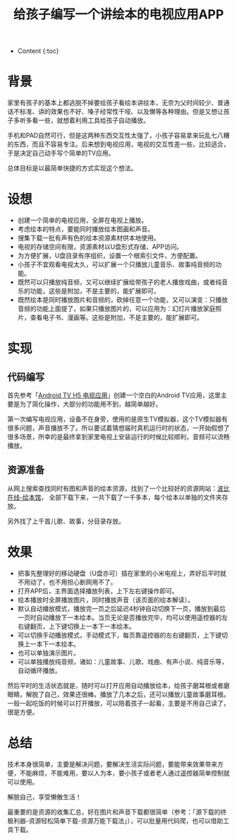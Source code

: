 ﻿---
layout:		post
category:	"android"
title:		"给孩子编写一个讲绘本的电视应用APP"
tags:		[android]
---
- Content
{:toc}


# 背景

家里有孩子的基本上都逃脱不掉要给孩子看绘本讲绘本，无奈为父时间较少、普通话不标准、讲的效果也不好、嗓子经常性干哑、以及懒等各种理由。但是又想让孩子多听多看一些，就想着利用工具给孩子自动播放。

手机和PAD自然可行，但是这两种东西交互性太强了，小孩子容易拿来玩乱七八糟的东西，而且不容易专注。后来想到电视应用，电视的交互性差一些，比较适合，于是决定自己动手写个简单的TV应用。

总体目标是以最简单快捷的方式实现这个想法。



# 设想

- 创建一个简单的电视应用，全屏在电视上播放。
- 考虑绘本的特点，要能同时播放绘本图画和声音。
- 搜集下载一批有声有色的绘本资源素材供本地使用。
- 电视的存储空间有限，资源素材以U盘形式存储，APP访问。
- 为方便扩展，U盘目录有序组织，设置一个根索引文件，方便配置。
- 小孩子不宜观看电视太久，可以扩展一个只播放儿童音乐、故事纯音频的功能。
- 既然可以只播放纯音频，又可以继续扩展给带孩子的老人播放戏曲，或者纯音乐的功能，这些是附加，不是主要的，能扩展即可。
- 既然绘本是同时播放图片和音频的，砍掉任意一个功能，又可以演变：只播放音频的功能上面提了，如果只播放图片的，可以应用为：幻灯片播放家庭照片，查看电子书、漫画等。这些是附加，不是主要的，能扩展即可。



# 实现



## 代码编写

首先参考「[Android TV H5 电视应用]()」创建一个空白的Android TV应用，这里主要是为了简化操作，大部分的功能用不到，越简单越好。



第一次编写电视应用，设备不在身旁，使用的是原生TV模拟器，这个TV模拟器有很多问题，声音播放不了。所以要试着猜想届时真机运行时的状态，一开始假想了很多场景，所幸的是最终拿到家里电视上安装运行的时候比较顺利，音频可以流畅播放。



## 资源准备

从网上搜索查找同时有图和声音的绘本资源，找到了一个比较好的资源网站：[波比在线-绘本馆](http://www.littlebobby.com.cn/home/main/huibenlist_all?tid=8)， 全部下载下来，一共下载了一千多本，每个绘本以单独的文件夹存放。



另外找了上千首儿歌、故事，分目录存放。



# 效果

- 把事先整理好的移动硬盘（U盘亦可）插在家里的小米电视上，弄好后平时就不用动了，也不用担心断网用不了。
- 打开APP后，主界面选择播放列表，上下左右键操作即可。
- 绘本播放时全屏播放图片，同时播放声音（该页面的绘本解读）。
- 默认自动播放模式，播放完一页之后延迟4秒钟自动切换下一页，播放到最后一页时自动播放下一本绘本。当页无论是否播放完毕，均可以使用遥控器的左右键翻页，上下键切换上一本下一本绘本。
- 可以切换手动播放模式，手动模式下，每页靠遥控器的左右键翻页，上下键切换上一本下一本绘本。
- 也可以单独演示图片。
- 可以单独播放纯音频，诸如：儿童故事、儿歌、戏曲、有声小说、纯音乐等，自动循环播放。



​	然后平时的生活状态就是，随时可以打开应用自动播放绘本，给孩子磨耳根或者磨眼睛，解脱了自己，效果还很棒。播放了几本之后，还可以播放儿童故事磨耳根。一般一起吃饭的时候可以打开播放，可以陪着孩子一起看，主要是不用自己读了，很是方便。



# 总结

技术本身很简单，主要是解决问题，要解决生活实际问题，要能带来效果带来方便，不能麻烦，不能难用，要以人为本，要小孩子或者老人通过遥控器简单控制就可以使用。

解脱自己，享受懒散生活！



最重要的是资源的收集汇总，好在图片和声音下载都很简单（参考：「源下载的终极利器-资源轻松简单下载-资源万能下载法」），可以批量用代码爬，也可以借助工具下载。



